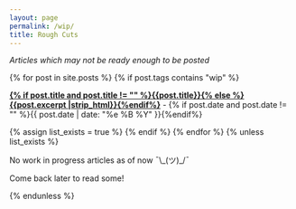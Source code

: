 ```yaml
---
layout: page
permalink: /wip/
title: Rough Cuts
---
```



<div id="rough-cuts">
  <section id="wip">
    <p class="rough-cuts-description"><i>Articles which may not be ready enough to be posted</i></p>
    {% for post in site.posts %}
      {% if post.tags contains "wip" %}
        <p><b><a href="{{ site.baseurl }}{{ post.url }}">{% if post.title and post.title != "" %}{{post.title}}{% else %}{{post.excerpt |strip_html}}{%endif%}</a></b> - {% if post.date and post.date != "" %}{{ post.date | date: "%e %B %Y" }}{%endif%}</p>
        {% assign list_exists = true %}
      {% endif %}
    {% endfor %}
    {% unless list_exists %}
    <p>No work in progress articles as of now ¯\_(ツ)_/¯</p>
    <p>Come back later to read some!</p>
    {% endunless %}
  </section>
</div>
